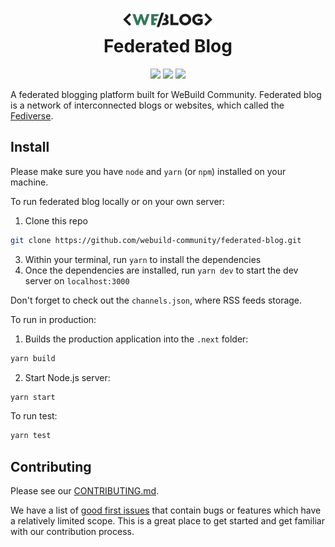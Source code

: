 <h1 align="center">
  <img src="./public/weblog.svg" height="36" alt="WeBlog" title="WeBlog" />
  <br />
  Federated Blog
</h1>
<p align="center">
<a href="https://github.com/webuild-community/federated-blog"><img src="https://github.com/webuild-community/federated-blog/actions/workflows/deploy.yaml/badge.svg?branch=main" /></a>
<a href="https://github.com/webuild-community/federated-blog"><img src="https://github.com/webuild-community/federated-blog/actions/workflows/lint.yaml/badge.svg?branch=main" /></a>
<a href="https://webuild.community"><img src="https://raw.githubusercontent.com/webuild-community/badge/master/svg/made.svg" /></a>
</p>

A federated blogging platform built for WeBuild Community. Federated blog is a
network of interconnected blogs or websites, which called the [Fediverse].

[fediverse]: https://en.wikipedia.org/wiki/Fediverse

## Install

Please make sure you have `node` and `yarn` (or `npm`) installed on your
machine.

To run federated blog locally or on your own server:

1. Clone this repo

```sh
git clone https://github.com/webuild-community/federated-blog.git
```

3. Within your terminal, run `yarn` to install the dependencies
4. Once the dependencies are installed, run `yarn dev` to start the dev server
   on `localhost:3000`

Don't forget to check out the `channels.json`, where RSS feeds storage.

To run in production:

1. Builds the production application into the `.next` folder:

```sh
yarn build
```

2. Start Node.js server:

```sh
yarn start
```

To run test:

```sh
yarn test
```

## Contributing

Please see our [CONTRIBUTING.md](CONTRIBUTING.md).

We have a list of [good first issues] that contain bugs or features which have a
relatively limited scope. This is a great place to get started and get familiar
with our contribution process.

[good first issues]:
  https://github.com/webuild-community/federated-blog/labels/good%20first%20issue